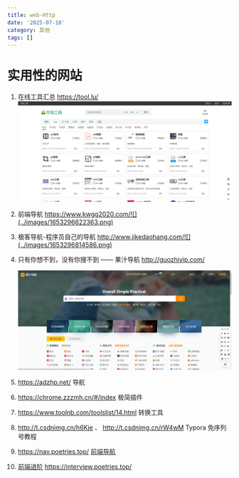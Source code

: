 ```yaml
---
title: web-Http
date: '2025-07-18'
category: 其他
tags: []
---
```

# 实用性的网站

1.  在线工具汇总 https://tool.lu/ ![](../images/1653296554205.png)

   

2. 前端导航 https://www.kwgg2020.com/![](../images/1653296622363.png)

   

3.  极客导航-程序员自己的导航   http://www.jikedaohang.com/![](../images/1653296814586.png)

   

4. 只有你想不到，没有你搜不到 —— 果汁导航 http://guozhivip.com/

   ![](../images/1653296432787.png) 

5. https://adzhp.net/ 导航

6. https://chrome.zzzmh.cn/#/index 极简插件

7. https://www.toolnb.com/toolslist/14.html 转换工具

8. http://t.csdnimg.cn/h6Kje 、 http://t.csdnimg.cn/rW4wM Typora 免序列号教程

9. https://nav.poetries.top/ [前端导航](https://nav.poetries.top/)

10. [前端进阶](https://interview.poetries.top/)  https://interview.poetries.top/









